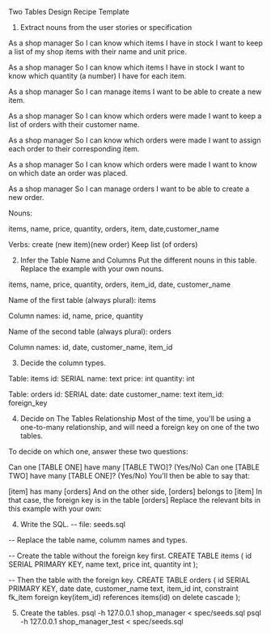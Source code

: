 Two Tables Design Recipe Template

1. Extract nouns from the user stories or specification

As a shop manager
So I can know which items I have in stock
I want to keep a list of my shop items with their name and unit price.

As a shop manager
So I can know which items I have in stock
I want to know which quantity (a number) I have for each item.

As a shop manager
So I can manage items
I want to be able to create a new item.

As a shop manager
So I can know which orders were made
I want to keep a list of orders with their customer name.

As a shop manager
So I can know which orders were made
I want to assign each order to their corresponding item.

As a shop manager
So I can know which orders were made
I want to know on which date an order was placed. 

As a shop manager
So I can manage orders
I want to be able to create a new order.

Nouns:

items, name, price, quantity, 
orders, item, date,customer_name

Verbs: create (new item)(new order)
Keep list (of orders)

2. Infer the Table Name and Columns
Put the different nouns in this table. Replace the example with your own nouns.

items, name, price, quantity, 
orders, item_id, date, customer_name


Name of the first table (always plural): items

Column names: id, name, price, quantity

Name of the second table (always plural): orders

Column names: id, date, customer_name, item_id

3. Decide the column types.

Table: items
id: SERIAL
name: text
price: int
quantity: int

Table: orders
id: SERIAL
date: date
customer_name: text
item_id: foreign_key

4. Decide on The Tables Relationship
Most of the time, you'll be using a one-to-many relationship, and will need a foreign key on one of the two tables.

To decide on which one, answer these two questions:

Can one [TABLE ONE] have many [TABLE TWO]? (Yes/No)
Can one [TABLE TWO] have many [TABLE ONE]? (Yes/No)
You'll then be able to say that:

[item] has many [orders]
And on the other side, [orders] belongs to [item]
In that case, the foreign key is in the table [orders]
Replace the relevant bits in this example with your own:


4. Write the SQL.
-- file: seeds.sql

-- Replace the table name, columm names and types.

-- Create the table without the foreign key first.
CREATE TABLE items (
  id SERIAL PRIMARY KEY,
  name text,
  price int,
  quantity int
);

-- Then the table with the foreign key.
CREATE TABLE orders (
  id SERIAL PRIMARY KEY,
  date date,
  customer_name text,
  item_id int,
  constraint fk_item foreign key(item_id)
    references items(id)
    on delete cascade
);

5. Create the tables.
psql -h 127.0.0.1 shop_manager < spec/seeds.sql
psql -h 127.0.0.1 shop_manager_test < spec/seeds.sql